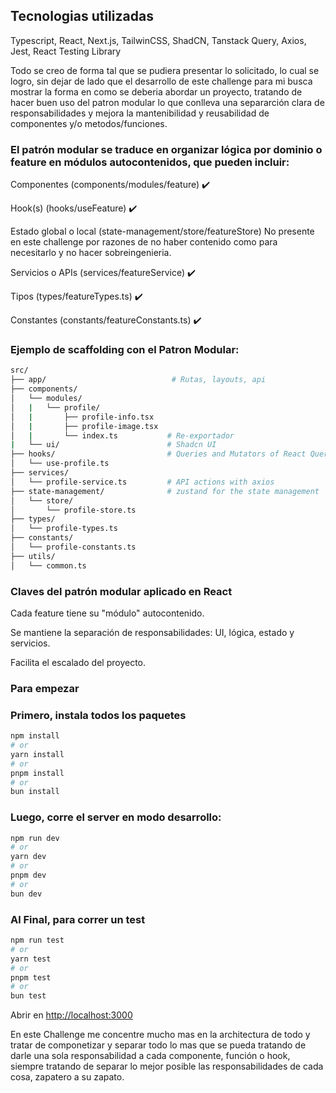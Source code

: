 ## Tecnologias utilizadas
Typescript, React, Next.js, TailwinCSS, ShadCN, Tanstack Query, Axios, Jest, React Testing Library

Todo se creo de forma tal que se pudiera presentar lo solicitado, lo cual se logro, sin dejar de lado que el desarrollo de este challenge para mi busca mostrar la forma en como se deberia abordar un proyecto, tratando de hacer buen uso del patron modular lo que conlleva una separarción clara de responsabilidades y mejora la mantenibilidad y reusabilidad de componentes y/o metodos/funciones.

### El patrón modular se traduce en organizar lógica por dominio o feature en módulos autocontenidos, que pueden incluir:

   Componentes (components/modules/feature) ✔️
   
   Hook(s) (hooks/useFeature) ✔️
   
   Estado global o local (state-management/store/featureStore) No presente en este challenge por razones de no haber contenido como para necesitarlo y no hacer sobreingenieria.
   
   Servicios o APIs (services/featureService) ✔️
   
   Tipos (types/featureTypes.ts) ✔️
   
   Constantes (constants/featureConstants.ts) ✔️

### Ejemplo de scaffolding con el Patron Modular:

```bash
src/
├── app/                            # Rutas, layouts, api
├── components/
│   └── modules/
│   |   └── profile/
│   |       ├── profile-info.tsx
│   |       ├── profile-image.tsx
│   |       └── index.ts           # Re-exportador
|   └── ui/                        # Shadcn UI
├── hooks/                         # Queries and Mutators of React Query, and custom hooks
│   └── use-profile.ts             
├── services/
│   └── profile-service.ts         # API actions with axios
├── state-management/              # zustand for the state management
│   └── store/
│       └── profile-store.ts
├── types/
│   └── profile-types.ts
├── constants/
│   └── profile-constants.ts
├── utils/
│   └── common.ts
```

### Claves del patrón modular aplicado en React

Cada feature tiene su "módulo" autocontenido.

Se mantiene la separación de responsabilidades: UI, lógica, estado y servicios.

Facilita el escalado del proyecto.

    
### Para empezar

### Primero, instala todos los paquetes
```bash
npm install
# or
yarn install
# or
pnpm install
# or
bun install
```

### Luego, corre el server en modo desarrollo:
```bash
npm run dev
# or
yarn dev
# or
pnpm dev
# or
bun dev
```

### Al Final, para correr un test

```bash
npm run test
# or
yarn test
# or
pnpm test
# or
bun test
```

Abrir en [http://localhost:3000](http://localhost:3000)

En este Challenge me concentre mucho mas en la architectura de todo y tratar de componetizar y separar todo lo mas que se pueda tratando de darle una 
sola responsabilidad a cada componente, función o hook, siempre tratando de separar lo mejor posible las responsabilidades de cada cosa, zapatero a su zapato.
